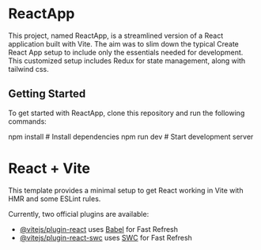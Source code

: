 # ReactApp

This project, named ReactApp, is a streamlined version of a React application built with Vite. The aim was to slim down the typical Create React App setup to include only the essentials needed for development. This customized setup includes Redux for state management, along with tailwind css.

## Getting Started

To get started with ReactApp, clone this repository and run the following commands:

npm install # Install dependencies
npm run dev # Start development server

# React + Vite

This template provides a minimal setup to get React working in Vite with HMR and some ESLint rules.

Currently, two official plugins are available:

- [@vitejs/plugin-react](https://github.com/vitejs/vite-plugin-react/blob/main/packages/plugin-react/README.md) uses [Babel](https://babeljs.io/) for Fast Refresh
- [@vitejs/plugin-react-swc](https://github.com/vitejs/vite-plugin-react-swc) uses [SWC](https://swc.rs/) for Fast Refresh
